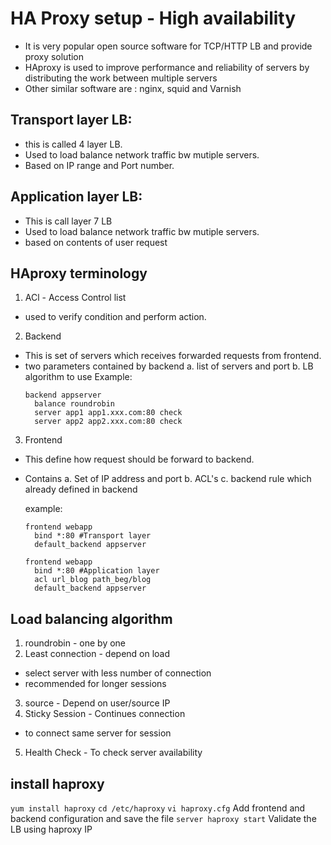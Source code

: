 # HA Proxy setup - High availability
  - It is very popular open source software for TCP/HTTP LB and provide proxy solution
  - HAproxy is used to improve performance and reliability of servers by distributing the work between multiple servers
  - Other similar software are : nginx, squid and Varnish


## Transport layer LB:
- this is called 4 layer LB.
- Used to load balance network traffic bw mutiple servers.
- Based on IP range and Port number.
## Application layer LB:
- This is call layer 7 LB
- Used to load balance network traffic bw mutiple servers.
- based on contents of user request

## HAproxy terminology
1. ACl - Access Control list
- used to verify condition and perform action.
2. Backend
- This is set of servers which receives forwarded requests from frontend.
- two parameters contained by backend
  a. list of servers and port
  b. LB algorithm to use
  Example:
  ```
  backend appserver
    balance roundrobin
    server app1 app1.xxx.com:80 check
    server app2 app2.xxx.com:80 check
  ```
3. Frontend
- This define how request should be forward to backend.
- Contains
  a. Set of IP address and port
  b. ACL's
  c. backend rule which already defined in backend

  example:
  ```
  frontend webapp
    bind *:80 #Transport layer
    default_backend appserver
  ```
  ```
  frontend webapp
    bind *:80 #Application layer
    acl url_blog path_beg/blog
    default_backend appserver
  ```

## Load balancing algorithm
1. roundrobin - one by one
2. Least connection - depend on load
  - select server with less number of connection
  - recommended for longer sessions
3. source - Depend on user/source IP
4. Sticky Session - Continues connection
  - to connect same server for session
5. Health Check - To check server availability

## install haproxy
`yum install haproxy`
`cd /etc/haproxy`
`vi haproxy.cfg`
  Add frontend and backend configuration and save the file
`server haproxy start`
Validate the LB using haproxy IP

